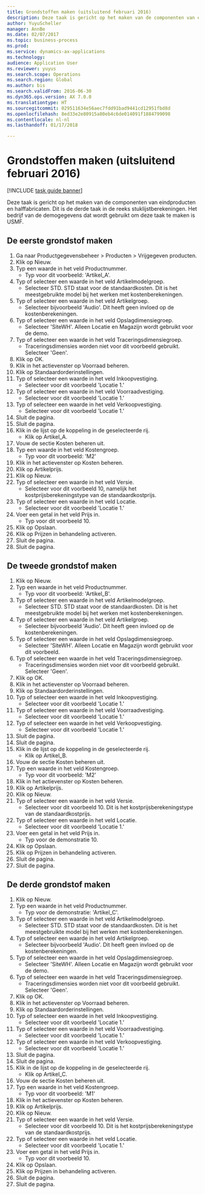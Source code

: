 ```yaml
--- 
title: Grondstoffen maken (uitsluitend februari 2016)
description: Deze taak is gericht op het maken van de componenten van eindproducten en halffabricaten.
author: YuyuScheller
manager: AnnBe
ms.date: 02/07/2017
ms.topic: business-process
ms.prod: 
ms.service: dynamics-ax-applications
ms.technology: 
audience: Application User
ms.reviewer: yuyus
ms.search.scope: Operations
ms.search.region: Global
ms.author: bis
ms.search.validFrom: 2016-06-30
ms.dyn365.ops.version: AX 7.0.0
ms.translationtype: HT
ms.sourcegitcommit: 029511634e56aec7fdd91bad9441cd12951fbd8d
ms.openlocfilehash: 8ed33e2e80915a80eb4c6de014091f1884799098
ms.contentlocale: nl-nl
ms.lasthandoff: 01/17/2018

---
```

# <a name="create-raw-materials-february-2016-only"></a>Grondstoffen maken (uitsluitend februari 2016)

[!INCLUDE [task guide banner](../../includes/task-guide-banner.md)]

Deze taak is gericht op het maken van de componenten van eindproducten en halffabricaten. Dit is de derde taak in de reeks stuklijstberekeningen. Het bedrijf van de demogegevens dat wordt gebruikt om deze taak te maken is USMF.


## <a name="create-the-first-material"></a>De eerste grondstof maken
1. Ga naar Productgegevensbeheer > Producten > Vrijgegeven producten.
2. Klik op Nieuw.
3. Typ een waarde in het veld Productnummer.
    * Typ voor dit voorbeeld: 'Artikel_A'.  
4. Typ of selecteer een waarde in het veld Artikelmodelgroep.
    * Selecteer STD. STD staat voor de standaardkosten. Dit is het meestgebruikte model bij het werken met kostenberekeningen.  
5. Typ of selecteer een waarde in het veld Artikelgroep.
    * Selecteer bijvoorbeeld 'Audio'. Dit heeft geen invloed op de kostenberekeningen.  
6. Typ of selecteer een waarde in het veld Opslagdimensiegroep.
    * Selecteer 'SiteWH'. Alleen Locatie en Magazijn wordt gebruikt voor de demo.  
7. Typ of selecteer een waarde in het veld Traceringsdimensiegroep.
    * Traceringsdimensies worden niet voor dit voorbeeld gebruikt. Selecteer 'Geen'.  
8. Klik op OK.
9. Klik in het actievenster op Voorraad beheren.
10. Klik op Standaardorderinstellingen.
11. Typ of selecteer een waarde in het veld Inkoopvestiging.
    * Selecteer voor dit voorbeeld 'Locatie 1.'  
12. Typ of selecteer een waarde in het veld Voorraadvestiging.
    * Selecteer voor dit voorbeeld 'Locatie 1.'  
13. Typ of selecteer een waarde in het veld Verkoopvestiging.
    * Selecteer voor dit voorbeeld 'Locatie 1.'  
14. Sluit de pagina.
15. Sluit de pagina.
16. Klik in de lijst op de koppeling in de geselecteerde rij.
    * Klik op Artikel_A.  
17. Vouw de sectie Kosten beheren uit.
18. Typ een waarde in het veld Kostengroep.
    * Typ voor dit voorbeeld: 'M2'  
19. Klik in het actievenster op Kosten beheren.
20. Klik op Artikelprijs.
21. Klik op Nieuw.
22. Typ of selecteer een waarde in het veld Versie.
    * Selecteer voor dit voorbeeld 10, namelijk het kostprijsberekeningstype van de standaardkostprijs.  
23. Typ of selecteer een waarde in het veld Locatie.
    * Selecteer voor dit voorbeeld 'Locatie 1.'  
24. Voer een getal in het veld Prijs in.
    * Typ voor dit voorbeeld 10.  
25. Klik op Opslaan.
26. Klik op Prijzen in behandeling activeren.
27. Sluit de pagina.
28. Sluit de pagina.

## <a name="create-the-second-material"></a>De tweede grondstof maken
1. Klik op Nieuw.
2. Typ een waarde in het veld Productnummer.
    * Typ voor dit voorbeeld: 'Artikel_B'.  
3. Typ of selecteer een waarde in het veld Artikelmodelgroep.
    * Selecteer STD. STD staat voor de standaardkosten. Dit is het meestgebruikte model bij het werken met kostenberekeningen.  
4. Typ of selecteer een waarde in het veld Artikelgroep.
    * Selecteer bijvoorbeeld 'Audio'. Dit heeft geen invloed op de kostenberekeningen.  
5. Typ of selecteer een waarde in het veld Opslagdimensiegroep.
    * Selecteer 'SiteWH'. Alleen Locatie en Magazijn wordt gebruikt voor dit voorbeeld.  
6. Typ of selecteer een waarde in het veld Traceringsdimensiegroep.
    * Traceringsdimensies worden niet voor dit voorbeeld gebruikt. Selecteer 'Geen'.  
7. Klik op OK.
8. Klik in het actievenster op Voorraad beheren.
9. Klik op Standaardorderinstellingen.
10. Typ of selecteer een waarde in het veld Inkoopvestiging.
    * Selecteer voor dit voorbeeld 'Locatie 1.'  
11. Typ of selecteer een waarde in het veld Voorraadvestiging.
    * Selecteer voor dit voorbeeld 'Locatie 1.'  
12. Typ of selecteer een waarde in het veld Verkoopvestiging.
    * Selecteer voor dit voorbeeld 'Locatie 1.'  
13. Sluit de pagina.
14. Sluit de pagina.
15. Klik in de lijst op de koppeling in de geselecteerde rij.
    * Klik op Artikel_B.  
16. Vouw de sectie Kosten beheren uit.
17. Typ een waarde in het veld Kostengroep.
    * Typ voor dit voorbeeld: 'M2'  
18. Klik in het actievenster op Kosten beheren.
19. Klik op Artikelprijs.
20. Klik op Nieuw.
21. Typ of selecteer een waarde in het veld Versie.
    * Selecteer voor dit voorbeeld 10. Dit is het kostprijsberekeningstype van de standaardkostprijs.  
22. Typ of selecteer een waarde in het veld Locatie.
    * Selecteer voor dit voorbeeld 'Locatie 1.'  
23. Voer een getal in het veld Prijs in.
    * Typ voor de demonstratie 10.  
24. Klik op Opslaan.
25. Klik op Prijzen in behandeling activeren.
26. Sluit de pagina.
27. Sluit de pagina.

## <a name="create-the-third-material"></a>De derde grondstof maken
1. Klik op Nieuw.
2. Typ een waarde in het veld Productnummer.
    * Typ voor de demonstratie: 'Artikel_C'.  
3. Typ of selecteer een waarde in het veld Artikelmodelgroep.
    * Selecteer STD. STD staat voor de standaardkosten. Dit is het meestgebruikte model bij het werken met kostenberekeningen.  
4. Typ of selecteer een waarde in het veld Artikelgroep.
    * Selecteer bijvoorbeeld 'Audio'. Dit heeft geen invloed op de kostenberekeningen.  
5. Typ of selecteer een waarde in het veld Opslagdimensiegroep.
    * Selecteer 'SiteWH'. Alleen Locatie en Magazijn wordt gebruikt voor de demo.  
6. Typ of selecteer een waarde in het veld Traceringsdimensiegroep.
    * Traceringsdimensies worden niet voor dit voorbeeld gebruikt. Selecteer 'Geen'.  
7. Klik op OK.
8. Klik in het actievenster op Voorraad beheren.
9. Klik op Standaardorderinstellingen.
10. Typ of selecteer een waarde in het veld Inkoopvestiging.
    * Selecteer voor dit voorbeeld 'Locatie 1.'  
11. Typ of selecteer een waarde in het veld Voorraadvestiging.
    * Selecteer voor dit voorbeeld 'Locatie 1.'  
12. Typ of selecteer een waarde in het veld Verkoopvestiging.
    * Selecteer voor dit voorbeeld 'Locatie 1.'  
13. Sluit de pagina.
14. Sluit de pagina.
15. Klik in de lijst op de koppeling in de geselecteerde rij.
    * Klik op Artikel_C.  
16. Vouw de sectie Kosten beheren uit.
17. Typ een waarde in het veld Kostengroep.
    * Typ voor dit voorbeeld: 'M1'  
18. Klik in het actievenster op Kosten beheren.
19. Klik op Artikelprijs.
20. Klik op Nieuw.
21. Typ of selecteer een waarde in het veld Versie.
    * Selecteer voor dit voorbeeld 10. Dit is het kostprijsberekeningstype van de standaardkostprijs.  
22. Typ of selecteer een waarde in het veld Locatie.
    * Selecteer voor dit voorbeeld 'Locatie 1.'  
23. Voer een getal in het veld Prijs in.
    * Typ voor dit voorbeeld 10.  
24. Klik op Opslaan.
25. Klik op Prijzen in behandeling activeren.
26. Sluit de pagina.
27. Sluit de pagina.


